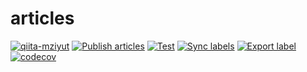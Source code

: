 # articles

[![qiita-mziyut](https://img.shields.io/badge/qiita-mziyut-green)](https://qiita.com/mziyut) [![Publish articles](https://github.com/mziyut/qiita-articles/actions/workflows/publish.yml/badge.svg?branch=main)](https://github.com/mziyut/qiita-articles/actions/workflows/publish.yml) [![Test](https://github.com/mziyut/qiita-articles/actions/workflows/test.yml/badge.svg?branch=main)](https://github.com/mziyut/qiita-articles/actions/workflows/test.yml) [![Sync labels](https://github.com/mziyut/qiita-articles/actions/workflows/label_sync.yml/badge.svg?branch=main)](https://github.com/mziyut/qiita-articles/actions/workflows/label_sync.yml) [![Export label](https://github.com/mziyut/qiita-articles/actions/workflows/label_export.yml/badge.svg?branch=main)](https://github.com/mziyut/qiita-articles/actions/workflows/label_export.yml) [![codecov](https://codecov.io/gh/mziyut/qiita-articles/branch/main/graph/badge.svg?token=JD40AF27P5)](https://codecov.io/gh/mziyut/qiita-articles)
